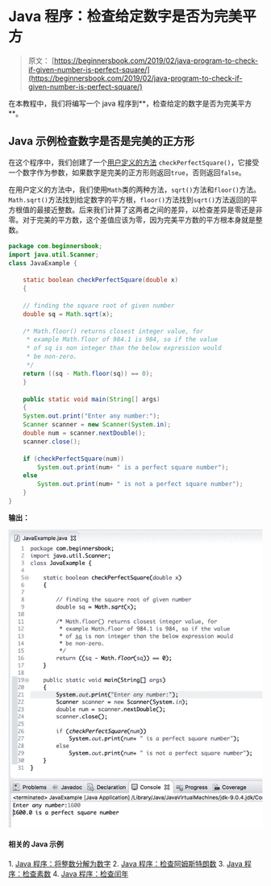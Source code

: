 # Java 程序：检查给定数字是否为完美平方

> 原文： [https://beginnersbook.com/2019/02/java-program-to-check-if-given-number-is-perfect-square/](https://beginnersbook.com/2019/02/java-program-to-check-if-given-number-is-perfect-square/)

在本教程中，我们将编写一个 java 程序到**，检查给定的数字是否为完美平方**。

## Java 示例检查数字是否是完美的正方形

在这个程序中，我们创建了一个[用户定义的方法](https://beginnersbook.com/2013/04/oops-concepts/) `checkPerfectSquare()`，它接受一个数字作为参数，如果数字是完美的正方形则返回`true`，否则返回`false`。

在用户定义的方法中，我们使用`Math`类的两种方法，`sqrt()`方法和`floor()`方法。`Math.sqrt()`方法找到给定数字的平方根，`floor()`方法找到`sqrt()`方法返回的平方根值的最接近整数。后来我们计算了这两者之间的差异，以检查差异是零还是非零。对于完美的平方数，这个差值应该为零，因为完美平方数的平方根本身就是整数。

```java
package com.beginnersbook;
import java.util.Scanner;
class JavaExample { 

    static boolean checkPerfectSquare(double x)  
    { 

	// finding the square root of given number 
	double sq = Math.sqrt(x); 

	/* Math.floor() returns closest integer value, for
	 * example Math.floor of 984.1 is 984, so if the value
	 * of sq is non integer than the below expression would
	 * be non-zero.
	 */
	return ((sq - Math.floor(sq)) == 0); 
    } 

    public static void main(String[] args)  
    { 
	System.out.print("Enter any number:");
	Scanner scanner = new Scanner(System.in);
	double num = scanner.nextDouble(); 
	scanner.close();

	if (checkPerfectSquare(num)) 
		System.out.print(num+ " is a perfect square number"); 
	else
		System.out.print(num+ " is not a perfect square number"); 
    } 
}
```

**输出：**

![Java Program to check perfect square](img/9c034581080ea5346f7394bade93fae2.jpg)

#### 相关的 Java 示例

1\. [Java 程序：将整数分解为数字](https://beginnersbook.com/2019/02/java-program-to-break-integer-into-digits/)
2\. [Java 程序：检查阿姆斯特朗数](https://beginnersbook.com/2017/09/java-program-to-check-armstrong-number/)
3\. [Java 程序：检查素数](https://beginnersbook.com/2014/01/java-program-to-check-prime-number/)
4\. [Java 程序：检查闰年](https://beginnersbook.com/2017/09/java-program-to-check-leap-year/)